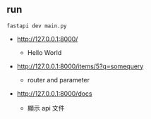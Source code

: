 # 

## run

```
fastapi dev main.py
```

* http://127.0.0.1:8000/
    * Hello World

* http://127.0.0.1:8000/items/5?q=somequery
    * router and parameter

* http://127.0.0.1:8000/docs
    * 顯示 api 文件